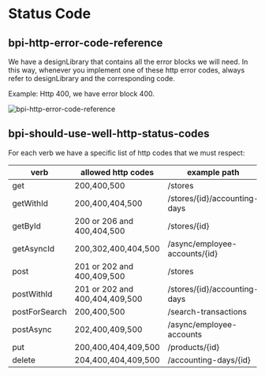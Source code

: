 # Status Code

## bpi-http-error-code-reference

We have a designLibrary that contains all the error blocks we will need. In this way, whenever you implement one of these http error codes, always refer to designLibrary and the corresponding code.

Example: Http 400, we have error block 400.

![bpi-http-error-code-reference](https://raw.github.com/bancobpi/style-guide/main/static/bpi-http-error-code-reference.jpg)

## bpi-should-use-well-http-status-codes

For each verb we have a specific list of http codes that we must respect:

verb           | allowed http codes            | example path
---------------|-------------------------------|---------
 get           | 200,400,500                   | /stores
 getWithId     | 200,400,404,500               | /stores/{id}/accounting-days
 getById       | 200 or 206 and 400,404,500    | /stores/{id}
 getAsyncId    | 200,302,400,404,500           | /async/employee-accounts/{id}
 post          | 201 or 202 and 400,409,500    | /stores
 postWithId    | 201 or 202 and 400,404,409,500| /stores/{id}/accounting-days
 postForSearch | 200,400,500                   | /search-transactions
 postAsync     | 202,400,409,500               | /async/employee-accounts
 put           | 200,400,404,409,500           | /products/{id}
 delete        | 204,400,404,409,500           | /accounting-days/{id}
